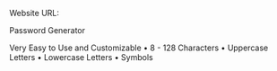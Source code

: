 Website URL:


Password Generator

Very Easy to Use and Customizable
• 8 - 128 Characters
• Uppercase Letters
• Lowercase Letters
• Symbols

